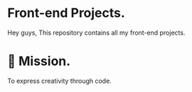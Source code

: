 # Front-end Projects.

Hey guys, This repository contains all my front-end projects.


# 🚀 Mission.
To express creativity through code.


